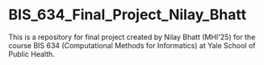 # BIS_634_Final_Project_Nilay_Bhatt
This is a repository for final project created by Nilay Bhatt (MHI'25) for the course BIS 634 (Computational Methods for Informatics) at Yale School of Public Health.
